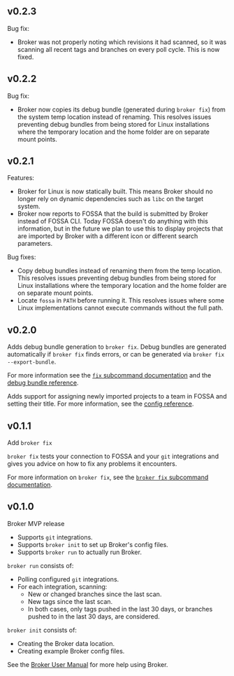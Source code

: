 
## v0.2.3

Bug fix:

- Broker was not properly noting which revisions it had scanned, so it was scanning all recent tags and branches on every poll cycle. This is now fixed.

## v0.2.2

Bug fix:

- Broker now copies its debug bundle (generated during `broker fix`) from the system temp location instead of renaming.
  This resolves issues preventing debug bundles from being stored for Linux installations where the temporary location
  and the home folder are on separate mount points.

## v0.2.1

Features:
- Broker for Linux is now statically built.
  This means Broker should no longer rely on dynamic dependencies such as `libc` on the target system.
- Broker now reports to FOSSA that the build is submitted by Broker instead of FOSSA CLI.
  Today FOSSA doesn't do anything with this information,
  but in the future we plan to use this to display projects that are imported by Broker with a different icon or different search parameters.

Bug fixes:
- Copy debug bundles instead of renaming them from the temp location.
  This resolves issues preventing debug bundles from being stored for Linux installations where the temporary location
  and the home folder are on separate mount points.
- Locate `fossa` in `PATH` before running it.
  This resolves issues where some Linux implementations cannot execute commands without the full path.

## v0.2.0

Adds debug bundle generation to `broker fix`.
Debug bundles are generated automatically if `broker fix` finds errors, or can be generated via `broker fix --export-bundle`.

For more information see the [`fix` subcommand documentation](https://github.com/fossas/broker/blob/main/docs/subcommands/fix.md)
and the [debug bundle reference](https://github.com/fossas/broker/blob/main/docs/reference/debug-bundle.md).

Adds support for assigning newly imported projects to a team in FOSSA and setting their title.
For more information, see the [config reference](https://github.com/fossas/broker/blob/main/docs/reference/config.md#integrations).

## v0.1.1

Add `broker fix`

`broker fix` tests your connection to FOSSA and your `git` integrations and gives you advice on how to fix any problems it encounters.

For more information on `broker fix`, see the [`broker fix` subcommand documentation](https://github.com/fossas/broker/blob/main/docs/subcommands/fix.md).

## v0.1.0

Broker MVP release

- Supports `git` integrations.
- Supports `broker init` to set up Broker's config files.
- Supports `broker run` to actually run Broker.

`broker run` consists of:
- Polling configured `git` integrations.
- For each integration, scanning:
  - New or changed branches since the last scan.
  - New tags since the last scan.
  - In both cases, only tags pushed in the last 30 days, or branches pushed to in the last 30 days, are considered.

`broker init` consists of:
- Creating the Broker data location.
- Creating example Broker config files.

See the [Broker User Manual](https://github.com/fossas/broker/blob/main/docs/README.md) for more help using Broker.
